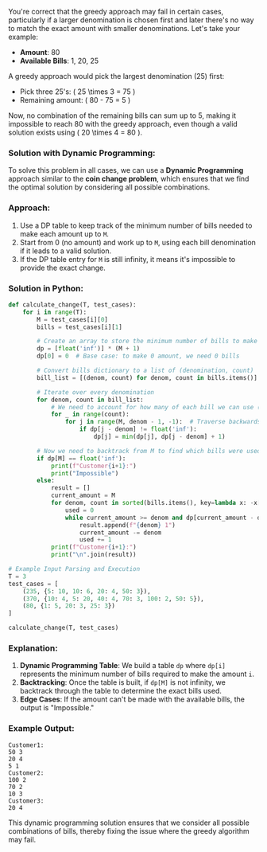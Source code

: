 You're correct that the greedy approach may fail in certain cases, particularly if a larger denomination is chosen first and later there's no way to match the exact amount with smaller denominations. Let's take your example:

- **Amount**: 80
- **Available Bills**: 1, 20, 25

A greedy approach would pick the largest denomination (25) first:

- Pick three 25's: \( 25 \times 3 = 75 \)
- Remaining amount: \( 80 - 75 = 5 \)

Now, no combination of the remaining bills can sum up to 5, making it impossible to reach 80 with the greedy approach, even though a valid solution exists using \( 20 \times 4 = 80 \).

### Solution with Dynamic Programming:

To solve this problem in all cases, we can use a **Dynamic Programming** approach similar to the **coin change problem**, which ensures that we find the optimal solution by considering all possible combinations.

### Approach:

1. Use a DP table to keep track of the minimum number of bills needed to make each amount up to `M`.
2. Start from 0 (no amount) and work up to `M`, using each bill denomination if it leads to a valid solution.
3. If the DP table entry for `M` is still infinity, it means it's impossible to provide the exact change.

### Solution in Python:

```python
def calculate_change(T, test_cases):
    for i in range(T):
        M = test_cases[i][0]
        bills = test_cases[i][1]

        # Create an array to store the minimum number of bills to make every amount up to M
        dp = [float('inf')] * (M + 1)
        dp[0] = 0  # Base case: to make 0 amount, we need 0 bills

        # Convert bills dictionary to a list of (denomination, count)
        bill_list = [(denom, count) for denom, count in bills.items()]

        # Iterate over every denomination
        for denom, count in bill_list:
            # We need to account for how many of each bill we can use (up to 'count')
            for _ in range(count):
                for j in range(M, denom - 1, -1):  # Traverse backwards to avoid recomputing
                    if dp[j - denom] != float('inf'):
                        dp[j] = min(dp[j], dp[j - denom] + 1)

        # Now we need to backtrack from M to find which bills were used
        if dp[M] == float('inf'):
            print(f"Customer{i+1}:")
            print("Impossible")
        else:
            result = []
            current_amount = M
            for denom, count in sorted(bills.items(), key=lambda x: -x[0]):
                used = 0
                while current_amount >= denom and dp[current_amount - denom] == dp[current_amount] - 1 and used < count:
                    result.append(f"{denom} 1")
                    current_amount -= denom
                    used += 1
            print(f"Customer{i+1}:")
            print("\n".join(result))

# Example Input Parsing and Execution
T = 3
test_cases = [
    (235, {5: 10, 10: 6, 20: 4, 50: 3}),
    (370, {10: 4, 5: 20, 40: 4, 70: 3, 100: 2, 50: 5}),
    (80, {1: 5, 20: 3, 25: 3})
]

calculate_change(T, test_cases)
```

### Explanation:

1. **Dynamic Programming Table**: We build a table `dp` where `dp[i]` represents the minimum number of bills required to make the amount `i`.
2. **Backtracking**: Once the table is built, if `dp[M]` is not infinity, we backtrack through the table to determine the exact bills used.
3. **Edge Cases**: If the amount can't be made with the available bills, the output is "Impossible."

### Example Output:

```
Customer1:
50 3
20 4
5 1
Customer2:
100 2
70 2
10 3
Customer3:
20 4
```

This dynamic programming solution ensures that we consider all possible combinations of bills, thereby fixing the issue where the greedy algorithm may fail.
